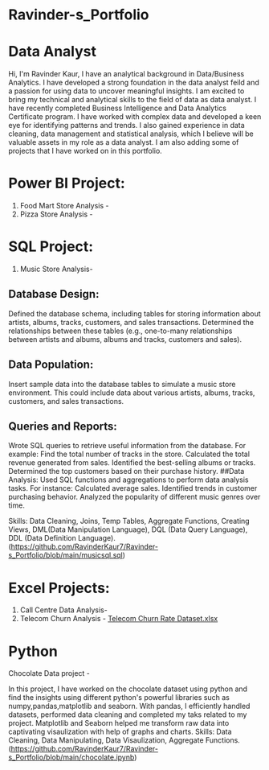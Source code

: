 # Ravinder-s_Portfolio
# Data Analyst
Hi, I'm Ravinder Kaur, I have an analytical background in Data/Business Analytics. I have developed a strong foundation in the data analyst feild and a passion for using data to uncover meaningful insights. I am excited to bring my technical and analytical skills to the field of data  as data analyst.
I have recently completed Business Intelligence and Data Analytics Certificate program. I have worked with complex data and developed a keen eye for identifying patterns and trends. I also gained experience in data cleaning, data management and statistical analysis, which I believe will be valuable assets in my role as a data analyst.
I am also adding some of projects that I have worked on in this portfolio.

# Power BI Project: 
1. Food Mart Store Analysis -
2. Pizza Store Analysis - 

# SQL Project:
1. Music Store Analysis-


## Database Design:
Defined the database schema, including tables for storing information about artists, albums, tracks, customers, and sales transactions.
Determined the relationships between these tables (e.g., one-to-many relationships between artists and albums, albums and tracks, customers and sales).
## Data Population:
Insert sample data into the database tables to simulate a music store environment. This could include data about various artists, albums, tracks, customers, and sales transactions.
## Queries and Reports:
Wrote SQL queries to retrieve useful information from the database. 
For example:
Find the total number of tracks in the store.
Calculated the total revenue generated from sales.
Identified the best-selling albums or tracks.
Determined the top customers based on their purchase history.
##Data Analysis:
Used SQL functions and aggregations to perform data analysis tasks. For instance:
Calculated average sales.
Identified trends in customer purchasing behavior.
Analyzed the popularity of different music genres over time.

Skills: Data Cleaning, Joins, Temp Tables, Aggregate Functions, Creating Views, DML(Data Manipulation Language), DQL (Data Query Language), DDL (Data Definition Language).
(https://github.com/RavinderKaur7/Ravinder-s_Portfolio/blob/main/musicsql.sql)

# Excel Projects:
1. Call Centre Data Analysis- 
2. Telecom Churn Analysis - [Telecom Churn Rate Dataset.xlsx
](https://github.com/RavinderKaur7/Ravinder-s_Portfolio/blob/main/Telecom%20Churn%20Rate%20Dataset.xlsx)
# Python
Chocolate Data project - 

In this project, I have worked on the chocolate dataset using python and find the insights using different python's powerful libraries such as numpy,pandas,matplotlib and seaborn. With pandas, I efficiently handled datasets, performed data cleaning and completed my taks related to my project. Matplotlib and Seaborn helped me transform raw data into captivating visaulization with help of graphs and charts.
Skills: Data Cleaning, Data Manipulating, Data Visaulization, Aggregate Functions.
(https://github.com/RavinderKaur7/Ravinder-s_Portfolio/blob/main/chocolate.ipynb)

